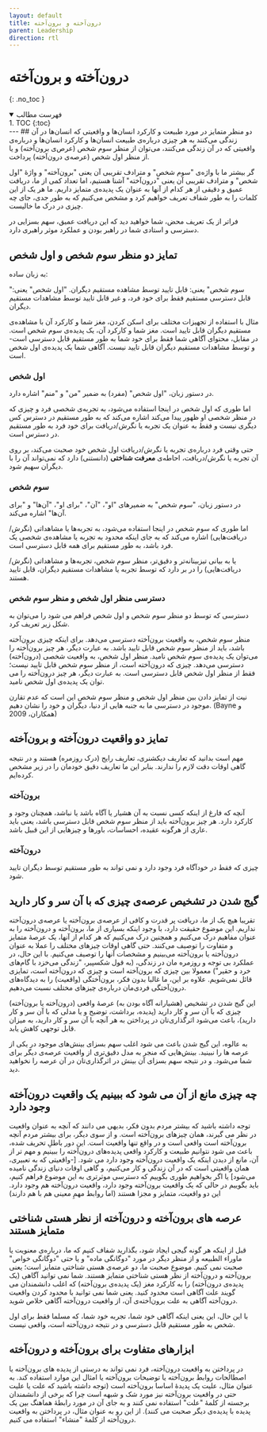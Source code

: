 ```yaml
---
layout: default
title: درون‌آخته و برون‌آخته
parent: Leadership
direction: rtl
---
```


# درون‌آخته و برون‌آخته
{: .no_toc }

<details open markdown="block">
  <summary>فهرست مطالب</summary>
  1. TOC
  {:toc}
</details>
---
## دو منظر متمایز در مورد طبیعت و کارکرد انسان‌ها و واقعیتی که انسان‌ها در آن زندگی می‌کنند
به هر چیزی دربارەی طبیعت انسان‌ها و کارکرد انسان‌ها و دربارەی واقعیتی که در آن زندگی می‌کنند، می‌توان از منظر سوم شخص (عرص‌ی برون‌آخته) و یا از منظر اول شخص (عرصەی درون‌آخته) پرداخت.

گر بیشتر ما با واژه‌ی "سوم شخص" و مترادف تقریبی آن یعنی "برون‌آخته" و واژۀ "اول شخص" و مترادف تقریبی آن یعنی "درون‌آخته" آشنا هستیم، اما تعداد کمی از ما، دریافت عمیق و دقیقی از هر کدام از آنها به عنوان یک پدیدەی متمایز داریم. ما هر یک از این کلمات را به طور شفاف تعریف خواهیم کرد و مشخص می‌کنیم که به طور جدی، جای چه چیزی در درک ما خالیست.

فراتر از یک تعریف محض، شما خواهید دید که این دریافت عمیق، سهم بسزایی در دسترسی و استادی شما در راهبر بودن و عملکرد موثر راهبری دارد.

## تمایز دو منظر سوم شخص و اول شخص
به زبان ساده:

"سوم شخص" یعنی: قابل تایید توسط مشاهده مستقیم دیگران.
"اول شخص" یعنی: قابل دسترسی مستقیم فقط برای خود فرد، و غیر قابل تایید توسط مشاهدات مستقیم دیگران.

مثال با استفاده از تجهیزات مختلف برای اسکن کردن، مغز شما و کارکرد آن با مشاهدەی مستقیم دیگران قابل تایید است. مغز شما و کارکرد آن، یک پدیدەی سوم شخص است. در مقابل، محتوای آگاهی شما فقط برای خود شما به طور مستقیم قابل دسترسی است- و توسط مشاهدات مستقیم دیگران قابل تایید نیست. آگاهی شما یک پدیدەی اول شخص است.

### اول شخص
در دستور زبان، "اول شخص" (مفرد) به ضمیر "من" و "منم" اشاره دارد.

اما طوری که اول شخص در اینجا استفاده می‌شود، به تجربەی شخصی فرد و چیزی که در منظر شخصی او ظهور پیدا می‌کند اشاره می‌کند که به طور مستقیم در دسترس کس دیگری نیست و فقط به عنوان یک تجربه یا نگرش/دریافت برای خود فرد به طور مستقیم در دسترس است.

حتی وقتی فرد دربارەی تجربه یا نگرش/دریافت اول شخص خود صحبت می‌کند، بر روی آن تجربه یا نگرش/دریافت، احاطەی **معرفت شناختی** (دانستنی) دارد که نمی‌تواند آن را با دیگران سهیم شود.

### سوم شخص
در دستور زبان، "سوم شخص" به ضمیرهای "او"، "آن"، "برای او"، "آن‌ها" و "برای آن‌ها" اشاره می‌کند.

اما طوری که سوم شخص در اینجا استفاده می‌شود، به تجربه‌ها یا مشاهداتی (نگرش/دریافت‌هایی) اشاره می‌کند که به جای اینکه محدود به تجربه یا مشاهدەی شخصی یک فرد باشد، به طور مستقیم برای همه قابل دسترسی است.

یا به بیانی تیزبینانه‌تر و دقیق‌‌تر، منظر سوم شخص، تجربه‌ها و مشاهداتی (نگرش/دریافت‌هایی) را در بر دارد که توسط تجربه یا مشاهدات مستقیم دیگران، قابل تایید هستند.

### دسترسی منظر اول شخص و منظر سوم شخص
دسترسی که توسط دو منظر سوم شخص و اول شخص فراهم می شود را می‌توان به شکل زیر تعریف کرد.

منظر سوم شخص، به واقعیت برون‌آخته دسترسی می‌دهد. برای اینکه چیزی برون‌آخته باشد، باید از منظر سوم شخص قابل تایید باشد. به عبارت دیگر، هر چیز برون‌آخته را می‌توان یک پدیدەی سوم شخص نامید.
منظر اول شخص، به واقعیت شخصی (درون‌آخته) دسترسی می‌دهد. چیزی که درون‌آخته است، از منظر سوم شخص قابل تایید نیست؛ فقط از منظر اول شخص قابل دسترسی است. به عبارت دیگر، هر چیز درون‌آخته را می توان یک پدیدەی اول شخص نامید.

نیت از تمایز دادن بین منظر اول شخص و منظر سوم شخص این است که عدم تقارن موجود در دسترسی ما به جنبه هایی از دنیا، دیگران و خود را نشان دهیم. (Bayne و همکاران، 2009)

## تمایز دو واقعیت درون‌آخته و برون‌آخته
مهم است بدانید که تعاریف دیکشنری، تعاریف رایج (درک روزمره) هستند و در نتیجه گاهی اوقات دقت لازم را ندارند. بنابر این ما تعاریف دقیق خودمان را در زیر مشخص کرده‌ایم.

### برون‌آخته
آنچه که فارغ از اینکه کسی نسبت به آن هشیار یا آگاه باشد یا نباشد، همچنان وجود و کارکرد دارد. هر چیز برون‌آخته باید از منظر سوم شخص قابل دسترسی باشد، یعنی باید عاری از هرگونه عقیده، احساسات، باورها و چیزهایی از این قبیل باشد.

### درون‌آخته
چیزی که فقط در خودآگاه فرد وجود دارد و نمی تواند به طور مستقیم توسط دیگران تایید شود.

## گیج شدن در تشخیص عرصەی چیزی که با آن سر و کار دارید
تقریبا هیچ یک از ما، دریافت پر قدرت و کافی از عرصەی برون‌آخته یا عرصەی درون‌آخته نداریم. این موضوع حقیقت دارد، با وجود اینکه بسیاری از ما، برون‌آخته و درون‌آخته را به عنوان مفاهیم درک می‌کنیم و همچنین درک می‌کنیم که هر کدام از آنها، یک عرصۀ متمایز و متفاوت را توصیف می‌کنند. حتی گاهی اوقات چیزهای مختلف را عملا به عنوان درون‌آخته یا برون‌آخته می‌بینیم و مشخصات آنها را توصیف می‌کنیم. با این حال، در عملکرد بی توجه و روزمره مان در زندگی، (به قول شکسپیر، "زندگی می‌خزد با گام‌های خرد و حقیر") معمولا بین چیزی که برون‌آخته است و چیزی که درون‌آخته است، تمایزی قائل نمی‌شویم.
علاوه بر این، ما غالبا بدون فکر، برون‌آختگی (واقعیت) را به دیدگاه‌های درون‌آختگی فردی‌مان دربارەی چیزهای مختلف نسبت می‌دهیم.

این گیج شدن در تشخیص (هشیارانه آگاه بودن به) عرصۀ واقعی (درون‌آخته یا برون‌آخته) چیزی که با آن سر و کار دارید (پدیده، برداشت، توضیح و یا مدلی که با آن سر و کار دارید)، باعث می‌شود اثرگذاری‌تان در پرداختن به هر آنچه با آن سر و کار دارید، به میزان قابل توجهی کاهش یابد.

به عالوه، این گیج شدن باعث می شود اغلب سهم بسزای بینش‌های موجود در یکی از عرصه ها را نبینید. بینش‌هایی که منجر به مدل دقیق‌تری از واقعیت عرصەی دیگر برای شما می‌شود. و در نتیجه سهم بسزای آن بینش در اثرگذاری‌تان در آن عرصه را نخواهید دید.

## چه چیزی مانع از آن می شود که ببینیم یک واقعیت درون‌آخته وجود دارد
توجه داشته باشید که بیشتر مردم بدون فکر، بدیهی می دانند که آنچه به عنوان واقعیت در نظر می گیرند، همان چیزهای برون‌آخته است. و از سوی دیگر، برای بیشتر مردم آنچه برون‌آخته است واقعی است و در واقع تنها واقعیت است. این دور باطلِ تحریف شده، باعث می شود نتوانیم طبیعت و کارکرد واقعی پدیده‌های درون‌آخته را ببینیم و مهم تر از آن، مانع از دیدن اینکه یک واقعیت درون‌آخته وجود دارد می شود. [-واقعیتی که به تعبیری، همان واقعیتی است که در آن زندگی و کار می‌کنیم، و گاهی اوقات دنیای زندگی نامیده می‌شود] یا اگر بخواهیم طوری بگوییم که دسترسی موثرتری به این موضوع فراهم کنیم، باید بگوییم در حالی که یک واقعیت برون‌آخته وجود دارد، واقعیت درون‌آخته هم وجود دارد. این دو واقعیت، متمایز و مجزا هستند (اما روابط مهمِ معینی هم با هم دارند)

## عرصه های برون‌آخته و درون‌آخته از نظر هستی شناختی متمایز هستند
قبل از اینکه هر گونه گیجی ایجاد شود، بگذارید شفاف کنیم که ما، دربارەی معنویت یا ماوراء الطبیعه و از منظر دیگر در مورد "دوگانگی ماده" و یا حتی "دوگانگی خواص" صحبت نمی کنیم. موضوع صحبت ما، دو عرصەی هستی شناختی متمایز است؛ یعنی برون‌آخته و درون‌آخته از نظر هستی شناختی متمایز هستند. شما نمی توانید آگاهی (یک پدیدەی درون‌آخته) را به کارکرد مغز (یک پدیدەی برون‌آخته) که اغلب دانشمندان می گویند علت آگاهی است محدود کنید. یعنی شما نمی توانید با محدود کردن واقعیت درون‌آخته آگاهی به علت برون‌آخته‌ی آن، از واقعیت درون‌آخته آگاهی خلاص شوید.

با این حال، این یعنی اینکه آگاهی خود شما، تجربه خود شما، که مسلما فقط برای اول شخص به طور مستقیم قابل دسترسی و در نتیجه درون‌آخته است، واقعی نیست.

## ابزارهای متفاوت برای برون‌آخته و درون‌آخته
در پرداختن به واقعیت درون‌آخته، فرد نمی تواند به درستی از پدیده های برون‌آخته یا اصطالحات روابط برون‌آخته یا توضیحات برون‌آخته یا امثال این موارد استفاده کند. به عنوان مثال، علیت یک پدیدۀ اساسا برون‌آخته است (توجه داشته باشید که علت یا علیت حتی در واقعیت برون‌آخته نیز مورد شک و شبهه است چرا که برخی از دانشمندان برجسته از کلمۀ "علت" استفاده نمی کنند و به جای آن در مورد رابطۀ هماهنگ بین یک پدیده با پدیدەی دیگر صحبت می کنند). از این رو به عنوان مثال، در پرداختن به واقعیت درون‌آخته از کلمۀ "منشاء" استفاده می کنیم.



